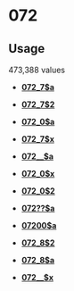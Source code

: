 # 072

## Usage

473,388 values

-   **[072\_7$a](../../tags/072/072_7a-1.md)**  

-   **[072\_7$2](../../tags/072/072_72-2.md)**  

-   **[072\_0$a](../../tags/072/072_0a-3.md)**  

-   **[072\_7$x](../../tags/072/072_7x-4.md)**  

-   **[072\_\_$a](../../tags/072/072__a-5.md)**  

-   **[072\_0$x](../../tags/072/072_0x-6.md)**  

-   **[072\_0$2](../../tags/072/072_02-7.md)**  

-   **[072??$a](../../tags/072/072__a-8.md)**  

-   **[07200$a](../../tags/072/07200a-9.md)**  

-   **[072\_8$2](../../tags/072/072_82-10.md)**  

-   **[072\_8$a](../../tags/072/072_8a-11.md)**  

-   **[072\_\_$x](../../tags/072/072__x-12.md)**  


